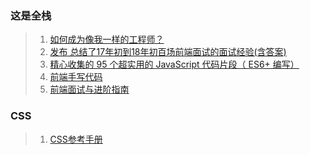 ### 这是全栈
> 1. [如何成为像我一样的工程师？](https://github.com/MiYogurt/nodelover-maps)
> 2. [发布
总结了17年初到18年初百场前端面试的面试经验(含答案)](https://segmentfault.com/a/1190000015591521?utm_source=weekly&utm_medium=email&utm_campaign=email_weekly2018-07-10)
> 3. [精心收集的 95 个超实用的 JavaScript 代码片段（ ES6+ 编写）](https://www.html.cn/archives/8748)
> 4. [前端手写代码](https://juejin.im/post/5ce108275188250ef043ee20)
> 5. [前端面试与进阶指南](https://www.cxymsg.com/)

### CSS
> 1. [CSS参考手册](http://caibaojian.com/css3/properties/text/line-height.htm)
